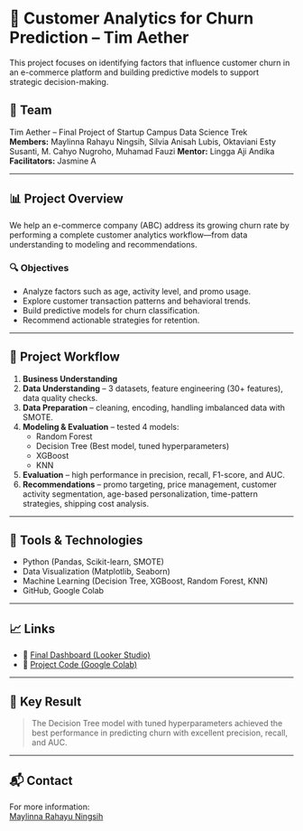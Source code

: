 # 🧠 Customer Analytics for Churn Prediction – Tim Aether

This project focuses on identifying factors that influence customer churn in an e-commerce platform and building predictive models to support strategic decision-making.

## 🏢 Team
Tim Aether – Final Project of Startup Campus Data Science Trek  
**Members:** Maylinna Rahayu Ningsih, Silvia Anisah Lubis, Oktaviani Esty Susanti, M. Cahyo Nugroho, Muhamad Fauzi
**Mentor:** Lingga Aji Andika  
**Facilitators:** Jasmine A

---

## 📊 Project Overview

We help an e-commerce company (ABC) address its growing churn rate by performing a complete customer analytics workflow—from data understanding to modeling and recommendations.

### 🔍 Objectives
- Analyze factors such as age, activity level, and promo usage.
- Explore customer transaction patterns and behavioral trends.
- Build predictive models for churn classification.
- Recommend actionable strategies for retention.

---

## 🔄 Project Workflow

1. **Business Understanding**  
2. **Data Understanding** – 3 datasets, feature engineering (30+ features), data quality checks.  
3. **Data Preparation** – cleaning, encoding, handling imbalanced data with SMOTE.  
4. **Modeling & Evaluation** – tested 4 models:  
   - Random Forest  
   - Decision Tree (Best model, tuned hyperparameters)  
   - XGBoost  
   - KNN  
5. **Evaluation** – high performance in precision, recall, F1-score, and AUC.  
6. **Recommendations** – promo targeting, price management, customer activity segmentation, age-based personalization, time-pattern strategies, shipping cost analysis.

---

## 🧪 Tools & Technologies

- Python (Pandas, Scikit-learn, SMOTE)
- Data Visualization (Matplotlib, Seaborn)
- Machine Learning (Decision Tree, XGBoost, Random Forest, KNN)
- GitHub, Google Colab

---

## 📈 Links

- 🔗 [Final Dashboard (Looker Studio)](https://bit.ly/dashboardAetherFP)  
- 🔗 [Project Code (Google Colab)](http://bit.ly/CodingTimAetherFP)

---

## 📌 Key Result

> The Decision Tree model with tuned hyperparameters achieved the best performance in predicting churn with excellent precision, recall, and AUC.

---

## 📬 Contact

For more information:  
[Maylinna Rahayu Ningsih](https://www.linkedin.com/in/maylinnarahayuningsih)



    
